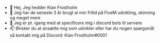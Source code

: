 - 👋 Hej, Jeg hedder Kian Frostholm
- 👀 Jeg har de seneste 3 år brugt al min fritid på FiveM udvikling, skinning og meget mere
- 🌱 Jeg er pt. igang med at specificere mig i discord bots til servere
- 📫 Ønsker du at ansætte mig som udvikler eller har du nogen spørgsmål så kontakt mig på Discord: Kian Frostholm#0001
